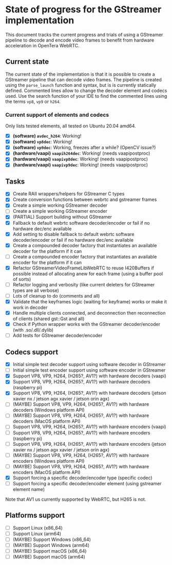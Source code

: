 # State of progress for the GStreamer implementation

This document tracks the current progress and trials of using a GStreamer pipeline to decode and encode video frames to benefit from hardware acceleration in OpenTera WebRTC.

## Current state

The current state of the implementation is that it is possible to create a GStreamer pipeline that can decode video frames.
The pipeline is created using the `parse_launch` function and syntax, but is is currently statically defined.
Commented lines allow to change the decoder element and codecs used.
Use the search function of your IDE to find the commented lines using the terms `vp8`, `vp9` or `h264`.

### Current support of elements and codecs
Only lists tested elements, all tested on Ubuntu 20.04 amd64.

- [x] **(software) `avdec_h264`**: Working!
- [x] **(software) `vp8dec`**: Working!
- [x] **(software) `vp9dec`**: Working, freezes after a while? (OpenCV issue?)
- [x] **(hardware/vaapi) `vaapih264dec`**: Working! (needs vaapipostproc)
- [x] **(hardware/vaapi) `vaapivp8dec`**: Working! (needs vaapipostproc)
- [x] **(hardware/vaapi) `vaapivp9dec`**: Working! (needs vaapipostproc)

## Tasks

- [x] Create RAII wrappers/helpers for GStreamer C types
- [x] Create conversion functions between webrtc and gstreamer frames
- [x] Create a simple working GStreamer decoder
- [ ] Create a simple working GStreamer encoder
- [x] (PARTIAL) Support building without GStreamer
- [x] Fallback to default webrtc software decoder/encoder or fail if no hardware dec/enc available
- [x] Add setting to disable fallback to default webrtc software decoder/encoder or fail if no hardware dec/enc available
- [x] Create a compounded decoder factory that instantiates an available decoder for the platform if it can
- [ ] Create a compounded encoder factory that instantiates an available encoder for the platform if it can
- [x] Refactor GStreamerVideoFrameLibWebRTC to reuse I420Buffers if possible instead of allocating anew for each frame (using a buffer pool of sorts)
- [ ] Refactor logging and verbosity (like current deleters for GStreamer types are all verbose)
- [ ] Lots of cleanup to do (comments and all)
- [x] Validate that the keyframes logic (waiting for keyframe) works or make it work in decoder
- [x] Handle multiple clients connected, and deconnection then reconnection of clients (shared gst::Gst and all)
- [x] Check if Python wrapper works with the GStreamer decoder/encoder (with .so/.dll/.dylib)
- [ ] Add tests for GStreamer decoder/encoder

## Codecs support

- [x] Initial simple test decoder support using software decoder in GStreamer
- [ ] Initial simple test encoder support using software encoder in GStreamer
- [x] Support VP8, VP9, H264, (H265?, AV1?) with hardware decoders (vaapi)
- [x] Support VP8, VP9, H264, (H265?, AV1?) with hardware decoders (raspberry pi)
- [x] Support VP8, VP9, H264, (H265?, AV1?) with hardware decoders (jetson xavier nx / jetson agx xavier / jetson orin agx)
- [ ] (MAYBE) Support VP8, VP9, H264, (H265?, AV1?) with hardware decoders (Windows platform API)
- [ ] (MAYBE) Support VP8, VP9, H264, (H265?, AV1?) with hardware decoders (MacOS platform API)
- [ ] Support VP8, VP9, H264, (H265?, AV1?) with hardware encoders (vaapi)
- [ ] Support VP8, VP9, H264, (H265?, AV1?) with hardware encoders (raspberry pi)
- [ ] Support VP8, VP9, H264, (H265?, AV1?) with hardware encoders (jetson xavier nx / jetson agx xavier / jetson orin agx)
- [ ] (MAYBE) Support VP8, VP9, H264, (H265?, AV1?) with hardware encoders (Windows platform API)
- [ ] (MAYBE) Support VP8, VP9, H264, (H265?, AV1?) with hardware encoders (MacOS platform API)
- [x] Support forcing a specific decoder/encoder type (specific codec)
- [ ] Support forcing a specific decoder/encoder element (using gstreamer element name)

Note that AV1 us currently supported by WebRTC, but H265 is not.

## Platforms support

- [ ] Support Linux (x86_64)
- [ ] Support Linux (arm64)
- [ ] (MAYBE) Support Windows (x86_64)
- [ ] (MAYBE) Support Windows (arm64)
- [ ] (MAYBE) Support macOS (x86_64)
- [ ] (MAYBE) Support macOS (arm64)
